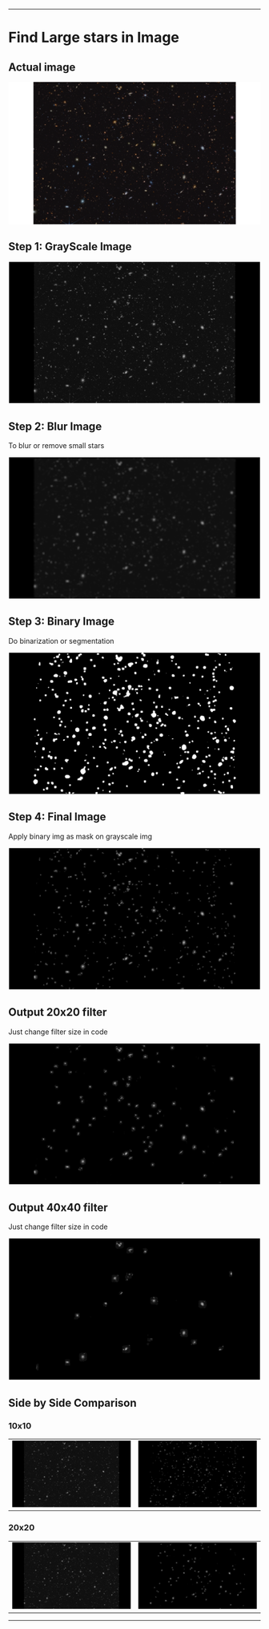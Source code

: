 
---

# Find Large stars in Image

## Actual image

![Actual Image](images/galaxy.png)

## Step 1: GrayScale Image

![Gray Image](images/gray_img.png)

## Step 2: Blur Image
To blur or remove small stars

![Blur Image](images/blur_img.png)

## Step 3: Binary Image
Do binarization or segmentation

![Binary Image](images/binary_img.png)

## Step 4: Final Image
Apply binary img as mask on grayscale img

![Final Image](images/final_img.png)

## Output 20x20 filter
Just change filter size in code

![output Image](images/20x20.png)

## Output 40x40 filter
Just change filter size in code

![output Image](images/40x40.png)

## Side by Side Comparison

### 10x10

<table>
  <tr>
    <td><img src="./Images/gray_img.png" alt="Original Image" width="300"/></td>
    <td><img src="./Images/final_img.png" alt="Generated Image" width="300"/></td>
  </tr>
</table>

### 20x20

<table>
  <tr>
    <td><img src="./Images/gray_img.png" alt="Original Image" width="300"/></td>
    <td><img src="./Images/20x20.png" alt="Generated Image" width="300"/></td>
  </tr>
</table>

---
